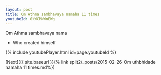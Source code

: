 ```yaml
---
layout: post
title: Om Athma sambhavaya namaha 11 times
youtubeId: 0kWCMNWnEWg
---
```

 
 
Om Athma sambhavaya nama 
 
 -  Who created himself 
 
  
 
  
 
 
 
 
 
 


{% include youtubePlayer.html id=page.youtubeId %}
 
[Next]({{ site.baseurl }}{% link  split2/_posts/2015-02-26-Om uthbhidade namaha 11 times.md%})
 
